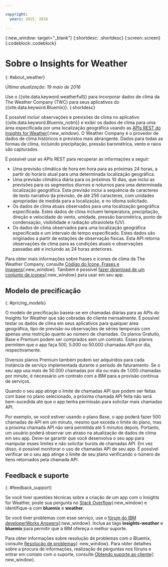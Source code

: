 ```yaml
---

copyright:
  years: 2015, 2016

---
```


{:new_window: target="_blank"}
{:shortdesc: .shortdesc}
{:screen:.screen}
{:codeblock:.codeblock}

# Sobre o Insights for Weather
{: #about_weather}

*Última atualização: 19 maio de 2016*

Use o
{{site.data.keyword.weatherfull}}
para incorporar dados de clima da The Weather Company (TWC) para seus
aplicativos do
{{site.data.keyword.Bluemix}}.
{:shortdesc}

É possível incluir observações e previsões de clima no aplicativo {{site.data.keyword.Bluemix_notm}} e exibir os dados de clima
para uma área especificada por uma localização geográfica usando as [APIs REST do Insights for Weather](https://twcservice.{APPDomain}/rest-api/){:new_window}.
O Weather Company é o provedor de dados de clima históricos e previstos
mais abrangente. Dados para todas as formas de clima,
incluindo precipitação, pressão barométrica, vento e raios são capturados.

É possível usar as APIs REST para recuperar as informações a seguir:

* Uma previsão climática de hora em hora para as próximas 24 horas, a partir do horário atual para uma determinada localização
geográfica.
* Uma previsão climática diária para os próximos 10 dias, que
inclui as previsões para os segmentos diurnos e
noturnos para uma determinada localização geográfica. Esta previsão inclui a sequência de caracteres de texto narrativo da previsão, de até 256 caracteres, com unidades apropriadas de medida para a localização, e no idioma solicitado.
* Os dados de clima atuais observados para uma localização
geográfica especificada. Estes dados de clima incluem temperatura, precipitação, direção e velocidade do vento, umidade, pressão
barométrica, ponto de condensação, visibilidade e radiação
ultravioleta (UV).
* Os dados de clima observados para uma localização geográfica especificada e um
intervalo de tempo especificado. Estes dados são originados a
partir de estações de observação físicas. Esta
API retorna observações de clima para as condições atuais e
observações passadas até e incluindo as 24 horas anteriores.

Para obter mais informações sobre frases e ícones de clima da The Weather Company, consulte [Código do Ícone, Frases e Imagens](https://docs.google.com/document/d/1MZwWYqki8Ee-V7c7InBuA5CDVkjb3XJgpc39hI9FsI0/edit?pli=1){:new_window}.
Também é possível [fazer download de um conjunto de ícones](https://twcdocs.mybluemix.net/download/weatherinsightsicons.zip){:new_window} para usar em seu app.

## Modelo de precificação
{: #pricing_models}

O modelo de precificação baseia-se em chamadas diárias para as APIs do Insights for Weather que
são cobradas do cliente mensalmente. É possível testar os dados
de clima em seus aplicativos para qualquer área geográfica, tipo de
previsão ou observações de séries temporais com apenas uma restrição
quanto ao número de chamadas. Os planos Gratuito, Base e Premium
podem ser comprados sem um contrato. Esses planos permitem que o app faça 500, 5.000 ou 50.000
chamadas API por dia, respectivamente.

Diversos planos Premium também podem ser adquiridos para cada instância de serviço implementada durante o
período de faturamento. Se o seu app usa mais de 50.000 chamadas por dia ou mais de 1.000 chamadas por minuto,
é necessário um contrato com a IBM para a provisão contínua de serviços.

Quando o seu app atinge o limite de chamadas API que podem ser feitas com base no plano selecionado,
a próxima chamada API feita não será bem-sucedida até que o app tenha permissão para solicitar mais
chamadas API.

Por exemplo, se você estiver usando o plano Base, o app poderá fazer 500 chamadas de API em um
minuto, mesmo que exceda o limite do plano, mas a próxima chamada API não será permitida até 5 minutos
depois. Portanto, um usuário poderá observar um atraso na atualização de dados de clima em seu app. Deve-se garantir que você desenvolva o seu app para manipular esses limites e não solicitar bursts de chamadas
API. Em vez disso, é possível
monitorar o uso de chamadas API de seu app. É possível verificar se o seu app atinge
o limite de seu plano verificando o número de itens retornados pela chamada API.

## Feedback e suporte
{: #feedback_support}

Se você tiver questões técnicas sobre a criação de um app com o Insights for Weather,
poste sua pergunta no [Stack Overflow](http://stackoverflow.com/search?q=weather+bluemix){:new_window}
e identifique-a com **bluemix** e **weather**.

Se você tiver problemas com esse serviço, use o [fórum do IBM developerWorks Answers](https://developer.ibm.com/answers/topics/insights-weather/?smartspace=bluemix){:new_window}.
Inclua as tags **insights-weather** e **bluemix** para permitir que a IBM ofereça o melhor suporte.

Para obter informações sobre resolução de problemas com o
Bluemix, consulte
[Resolução
de problemas](https://console.{DomainName}/docs/troubleshoot/troubleshoot.html){: new_window}.
Para obter detalhes sobre a procura de informações, realização de perguntas nos fóruns e entrar em contato com o suporte, consulte [Obtendo suporte ao cliente](https://console.{DomainName}/docs/support/index.html#getting-customer-support){: new_window}.
